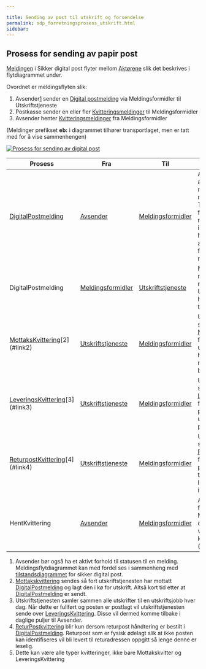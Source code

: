 ```yaml
---

title: Sending av post til utskrift og forsendelse 
permalink: sdp_forretningsprosess_utskrift.html
sidebar:
---
```



## Prosess for sending av papir post

[Meldingen](../meldinger/) i Sikker digital post flyter mellom
[Aktørene](Aktorer.md) slik det beskrives i flytdiagrammet under.

Ovordnet er meldingsflyten slik:

1.  Avsender[1](#link1) sender en [Digital
    postmelding](../meldinger/DigitalPostMelding.md) via Meldingsformidler
    til Utskriftstjeneste
2.  Postkasse sender en eller fler
    [Kvitteringsmeldinger](../meldinger/KvitteringsMelding.md) til
    Meldingsformidler
3.  Avsender henter
    [Kvitteringsmeldinger](../meldinger/KvitteringsMelding.md) fra
    Meldingsformidler

(Meldinger prefikset **eb:** i diagrammet tilhører transportlaget, men
er tatt med for å vise sammenhengen)

[![Prosess for sending av digital
post](prosess_for_sending_av_papirpost.png
"Prosess for sending av digital post")](prosess_for_sending_av_papirpost.png)

| Prosess    | Fra     | Til      | Beskrivelse         |
| --- | --- | --- | --- |
| [DigitalPostmelding](../meldinger/DigitalPostMelding.md)         | [Avsender](Aktorer.md)          | [Meldingsformidler](Aktorer.md) | Avsender sender alltid sine meldinger til meldingsformidler. Transportkvittering fra meldingsformidler indikerer at denne har tatt over ansvaret for videre formidling av meldingen |
| DigitalPostmelding                                            | [Meldingsformidler](Aktorer.md) | [Utskriftstjeneste](Aktorer.md) | Meldingsformidler mellomlagrer meldingen inntil Utskriftstjeneste har returnert en transportkvittering.                                                                             |
| [MottaksKvittering](../meldinger/MottaksKvittering.md)[2] (#link2)     | [Utskriftstjeneste](Aktorer.md) | [Meldingsformidler](Aktorer.md) | Utskriftstjeneste sender en [MottaksKvittering](../meldinger/MottaksKvittering) for å signalisere at utskriftstjenesten har mottatt og lagt meldingen klar til behandling.          |
| [LeveringsKvittering](../meldinger/LeveringsKvittering.md)[3] (#link3) | [Utskriftstjeneste](Aktorer.md) | [Meldingsformidler](Aktorer.md) | Utskriftstjeneste sender en [LeveringsKvittering](../meldinger/LeveringsKvittering) for å signalisere at posten er skrevet ut, konvolutert og postlagt.                             |
| [ReturpostKvittering](../meldinger/ReturpostKvittering.md)[4] (#link4) | [Utskriftstjeneste](Aktorer.md) | [Meldingsformidler](Aktorer.md) | Utskriftstjeneste sender en [ReturpostKvittering](../meldinger/ReturpostKvittering.md) for å signalisere at posten har kommet tilbake og ikke kan leveres til innbygger.               |
| HentKvittering                                                | [Avsender](Aktorer.md)          | [Meldingsformidler](Aktorer.md) | Avsender sender forespørsel til Meldingsformidler om å få levert ventende kvitteringer[5] (#link5)                                                                                        |
<a name="link1"></a>
1.  Avsender bør også ha et aktivt forhold til statusen til en melding.
    Meldingsflytdiagrammet kan med fordel ses i sammenheng med
    [tilstandsdiagrammet](avsender_tilstanddiagram.md) for sikker digital
    post.
<a name="link2"></a>
2.  [Mottakskvittering](../meldinger/MottaksKvittering.md) sendes så fort
    utskriftstjenesten har mottatt
    [DigitalPostmelding](../meldinger/DigitalPostMelding.md) og lagt den i
    kø for utskrift. Altså kort tid etter at
    [DigitalPostmelding](../meldinger/DigitalPostMelding.md) er sendt.
<a name="link3"></a>
3.  Utskriftstjenesten samler sammen alle utskrifter til en
    utskriftsjobb hver dag. Når dette er fullført og posten er postlagt
    vil utskriftstjenesten sende over
    [LeveringsKvittering](../meldinger/LeveringsKvittering.md). Disse vil
    dermed komme tilbake i daglige puljer til Avsender.
<a name="link4"></a>
4.  [ReturPostkvittering](../meldinger/ReturpostKvittering.md) blir kun
    dersom returpost håndtering er bestilt i
    [DigitalPostmelding](../meldinger/DigitalPostMelding.md). Returpost som
    er fysisk ødelagt slik at ikke posten kan identifiseres vil bli
    levert til returadressen oppgitt så lenge denne er leselig.
<a name="link5"></a>
5.  Dette kan være alle typer kvitteringer, ikke bare Mottakskvitter og
    LeveringsKvittering
